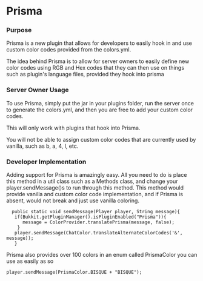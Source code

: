 # Prisma

### Purpose
Prisma is a new plugin that allows for developers to easily hook in and use custom color codes
provided from the colors.yml.

The idea behind Prisma is to allow for server owners to easily define new color codes using
RGB and Hex codes that they can then use on things such as plugin's language files, provided
they hook into prisma

### Server Owner Usage
To use Prisma, simply put the jar in your plugins folder, run the server once to generate the
colors.yml, and then you are free to add your custom color codes.

This will only work with plugins that hook into Prisma.

You will not be able to assign custom color codes that are currently used by vanilla, such as b, a, 4, l, etc.

### Developer Implementation
Adding support for Prisma is amazingly easy. All you need to do is place this method in a util
class such as a Methods class, and change your player.sendMessage()s to run through this method.
This method would provide vanilla and custom color code implementation, and if Prisma is absent,
would not break and just use vanilla coloring.

      public static void sendMessage(Player player, String message){
       if(Bukkit.getPluginManager().isPluginEnabled("Prisma")){
          message = ColorProvider.translatePrisma(message, false);
        }
       player.sendMessage(ChatColor.translateAlternateColorCodes('&', message));
       }
       
Prisma also provides over 100 colors in an enum called PrismaColor you can use as easily as so

    player.sendMessage(PrismaColor.BISQUE + "BISQUE");
